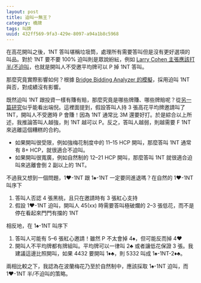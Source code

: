```yaml
---
layout: post
title: 迫叫一無王？
category: 橋牌
tags: 叫牌
uuid: 432ff569-9fa3-429e-8097-a94a1b8c5968
---
```

在高花開叫之後，1NT 答叫堪稱垃圾筒，處理所有需要答叫但是沒有更好選項的叫品。對於 1NT 要不要 100% 迫叫則是眾說紛紜，例如 [Larry Cohen 主張應該打半/不迫叫](https://www.larryco.com/bridge-articles/1nt-forcing)，也就是開叫人不受邀平均牌可以 P 掉 1NT 答叫。

那麼究竟實際影響如何？根據 [Bridge Bidding Analyzer 的模擬](https://sites.google.com/view/bbaenglish/test-results/forcing-1nt-vs-semi-forcing-1nt?authuser=0)，採用迫叫 1NT 與否，對成績沒有影響。  

既然迫叫 1NT 跟投資一樣有賺有賠，那麼究竟是哪些牌賺、哪些牌賠呢？從[另一篇研究](https://bridgewinners.com/article/view/forcing-or-semi-forcing-1nt/)似乎能看出端倪。這裡面提到，假設答叫人持 3 張高花平均牌邀請叫了 1NT，開叫人不受邀時 P 會賺！因為 1NT 通常比 3M 還要好打。於是綜合以上所述，我推論答叫人越強，則 1NT 越可以 P。反之，答叫人越弱，則越需要 F 1NT 來逃離這個糟糕的合約。

- 如果開叫很受限，例如強梅花制度中的 11–15 HCP 開叫，那麼答叫 1NT 通常有 8+ HCP，就很適合不迫叫。
- 如果開叫很寬廣，例如自然制的 12–21 HCP 開叫，那麼答叫 1NT 就很適合迫叫來逃離會倒 2 副以上的 1NT。

不過我又想到一個問題，1♥-1NT 跟 1♠-1NT 一定要同進退嗎？在自然的 1♥-1NT 叫序下

1. 答叫人否認 4 張黑桃，且只在邀請時有 3 張紅心支持
2. 假設 1♥-1NT 迫叫，開叫人 45(xx) 時需要答叫極破爛的 2–3 張低花，而不是停在看起來門門有擋的 1NT

相反地，在 1♠-1NT 叫序下

1. 答叫人可能有 5–6 張紅心邀請！雖然 P 不太會掉 4♠，但可能反而掉 4♥
2. 開叫人不平均牌都有牌組叫。平均牌可以一律叫 2♣ 或者讓低花保證 3 張。我建議這邊比照開叫，如果 4432 要開叫 1♦♣，則 5332 叫成 1♠-1NT-2♦♣。

兩相比較之下，我認為在波蘭梅花乃至於自然制中，應該採取 1♠-1NT 迫叫，而 1♥-1NT 半/不迫叫的策略。